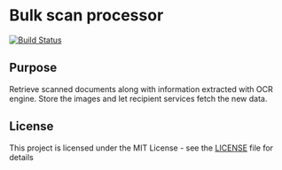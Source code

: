 # Bulk scan processor

[![Build Status](https://travis-ci.org/hmcts/bulk-scanning.svg?branch=master)](https://travis-ci.org/hmcts/bulk-scanning)

## Purpose

Retrieve scanned documents along with information extracted with OCR engine. Store the images and let recipient
services fetch the new data.

## License

This project is licensed under the MIT License - see the [LICENSE](LICENSE) file for details
